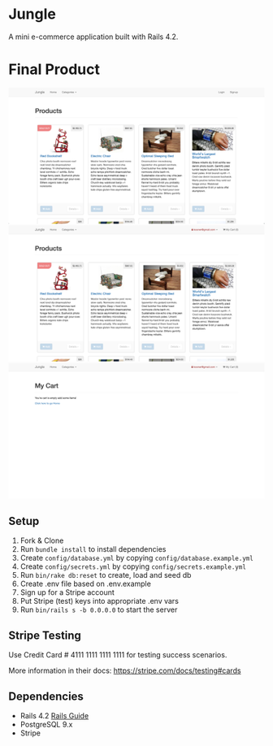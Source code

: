 # Jungle

A mini e-commerce application built with Rails 4.2.

# Final Product
!["Screenshot of Sold out banner."](https://raw.githubusercontent.com/kooner362/jungle-rails/master/docs/1.png)
!["Screenshot of logged in user"](https://raw.githubusercontent.com/kooner362/jungle-rails/master/docs/2.png)
!["Screenshot of empty cart"](https://raw.githubusercontent.com/kooner362/jungle-rails/master/docs/3.png)

## Setup

1. Fork & Clone
2. Run `bundle install` to install dependencies
3. Create `config/database.yml` by copying `config/database.example.yml`
4. Create `config/secrets.yml` by copying `config/secrets.example.yml`
5. Run `bin/rake db:reset` to create, load and seed db
6. Create .env file based on .env.example
7. Sign up for a Stripe account
8. Put Stripe (test) keys into appropriate .env vars
9. Run `bin/rails s -b 0.0.0.0` to start the server

## Stripe Testing

Use Credit Card # 4111 1111 1111 1111 for testing success scenarios.

More information in their docs: <https://stripe.com/docs/testing#cards>

## Dependencies

* Rails 4.2 [Rails Guide](http://guides.rubyonrails.org/v4.2/)
* PostgreSQL 9.x
* Stripe
